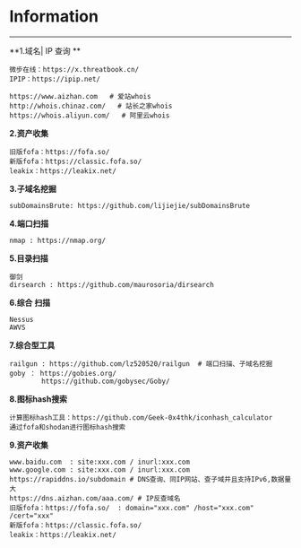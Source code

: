 # Information

---
**1.域名| IP 查询 **

```
微步在线：https://x.threatbook.cn/
IPIP：https://ipip.net/

https://www.aizhan.com   # 爱站whois
http://whois.chinaz.com/   # 站长之家whois
https://whois.aliyun.com/   # 阿里云whois
```

**2.资产收集**

```
旧版fofa：https://fofa.so/
新版fofa：https://classic.fofa.so/
leakix：https://leakix.net/
```

**3.子域名挖掘**

```
subDomainsBrute: https://github.com/lijiejie/subDomainsBrute
```

**4.端口扫描**

```
nmap : https://nmap.org/
```

**5.目录扫描**

```
御剑
dirsearch : https://github.com/maurosoria/dirsearch
```

**6.综合 扫描**

```
Nessus
AWVS
```

**7.综合型工具**

```
railgun : https://github.com/lz520520/railgun  # 端口扫描、子域名挖掘
goby ： https://gobies.org/             
		https://github.com/gobysec/Goby/
```

**8.图标hash搜索**

```
计算图标hash工具：https://github.com/Geek-0x4thk/iconhash_calculator
通过fofa和shodan进行图标hash搜索
```

**9.资产收集**

```
www.baidu.com  : site:xxx.com / inurl:xxx.com
www.google.com : site:xxx.com / inurl:xxx.com
https://rapiddns.io/subdomain # DNS查询、同IP网站、查子域并且支持IPv6,数据量大
https://dns.aizhan.com/aaa.com/ # IP反查域名
旧版fofa：https://fofa.so/  : domain="xxx.com" /host="xxx.com" /cert="xxx"
新版fofa：https://classic.fofa.so/   
leakix：https://leakix.net/  

```